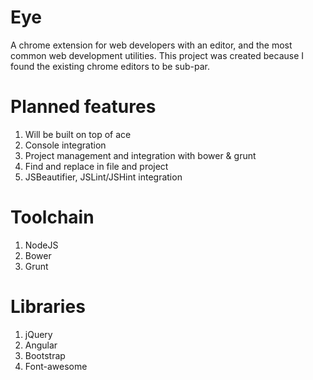 Eye
===

A chrome extension for web developers with an editor, and the most common web development utilities. This project was created because I found the existing chrome editors to be sub-par.

Planned features
================
1. Will be built on top of ace
2. Console integration
3. Project management and integration with bower & grunt
4. Find and replace in file and project
5. JSBeautifier, JSLint/JSHint integration

Toolchain
==========
1. NodeJS
2. Bower
3. Grunt

Libraries
=========
1. jQuery
2. Angular
3. Bootstrap
4. Font-awesome